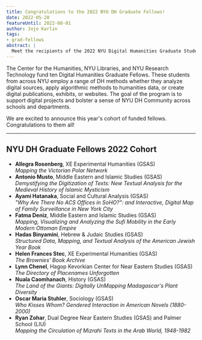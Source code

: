 ```yaml
---
title: Congratulations to the 2022 NYU DH Graduate Fellows!
date: 2022-05-20
featureUntil: 2022-08-01
author: Jojo Karlin
tags:
- grad-fellows
abstract: |
  Meet the recipients of the 2022 NYU Digital Humanities Graduate Student Fellows, sponsored by the NYU Center for Humanities, NYU Libraries, and NYU Research Technology.
---
```


The Center for the Humanities, NYU Libraries, and NYU Research Technology fund ten Digital Humanities Graduate Fellows. These students from across NYU employ a range of DH methods whether they analyze digital sources, apply algorithmic methods to humanities data, or create digital publications, exhibits, or websites. The goal of the program is to support digital projects and bolster a sense of NYU DH Community across schools and departments.

We are excited to announce this year's cohort of funded fellows. Congratulations to them all!

---------

## NYU DH Graduate Fellows 2022 Cohort

- **Allegra Rosenberg**, XE Experimental Humanities (GSAS)<br>_Mapping the Victorian Polar Network_
- **Antonio Musto**, Middle Eastern and Islamic Studies (GSAS)<br>_Demystifying the Digitization of Texts: New Textual Analysis for the Medieval History of Islamic Mysticism_
- **Ayami Hatanaka**, Social and Cultural Analysis (GSAS)<br>_"Why Are There No ACS Offices in SoHO?": and Interactive, Digital Map of Family Surveillance in New York City_
- **Fatma Deniz**, Middle Eastern and Islamic Studies (GSAS)<br>_Mapping, Visualizing and Analyzing the Sufi Mobility in the Early Modern Ottoman Empire_
- **Hadas Binyamini**, Hebrew & Judaic Studies (GSAS)<br>_Structured Data, Mapping, and Textual Analysis of the American Jewish Year Book_
- **Helen Frances Stec**, XE Experimental Humanities (GSAS)<br>_The Brownies' Book Archive_
- **Lynn Chenel**, Hagop Kevorkian Center for Near Eastern Studies (GSAS)<br>_The Directory of Placenames Unforgotten_
- **Nuala Caomhanach**, History (GSAS)<br>_The Land of the Giants: Digitally UnMapping Madagascar's Plant Diversity_
- **Oscar Maria Stuhler**, Sociology (GSAS)<br>_Who Kisses Whom? Gendered Interaction in American Novels (1880-2000)_
- **Ryan Zohar**, Dual Degree Near Eastern Studies (GSAS) and Palmer School (LIU)<br>_Mapping the Circulation of Mizrahi Texts in the Arab World, 1948-1982_
